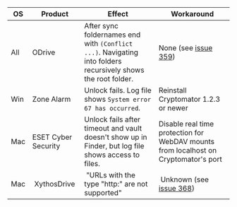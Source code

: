 | OS | Product | Effect | Workaround |
| --- | --- | --- | --- |
| All | ODrive | After sync foldernames end with `(Conflict ...)`. Navigating into folders recursively shows the root folder. | None (see [issue 359](https://github.com/cryptomator/cryptomator/issues/359#issuecomment-263512935)) |
| Win | Zone Alarm | Unlock fails. Log file shows `System error 67 has occurred`. | Reinstall Cryptomator 1.2.3 or newer |
| Mac | ESET Cyber Security | Unlock fails after timeout and vault doesn't show up in Finder, but log file shows access to files. | Disable real time protection for WebDAV mounts from localhost on Cryptomator's port |
| Mac | XythosDrive | "URLs with the type "http:" are not supported" | Unknown (see [issue 368](/cryptomator/cryptomator/issues/368#issuecomment-264699203)) |

